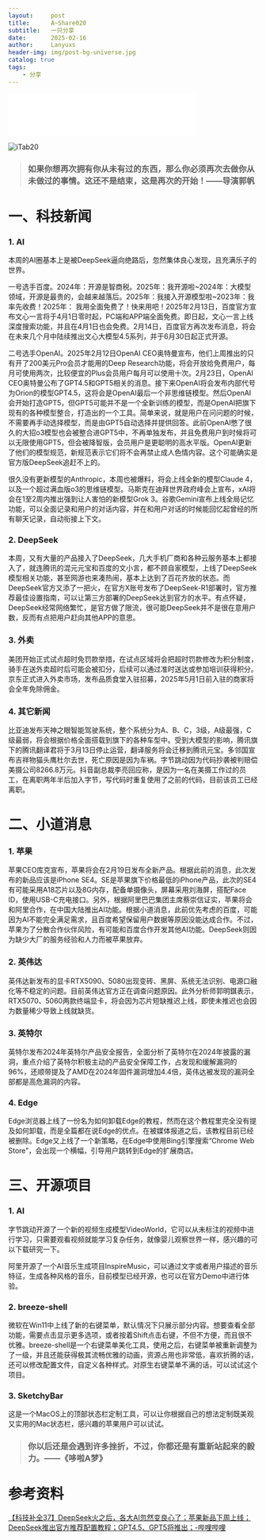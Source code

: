 ```yaml
---
layout:     post
title:      A~Share020
subtitle:   一只分享
date:       2025-02-16
author:     Lanyuxs
header-img: img/post-bg-universe.jpg
catalog: true
tags:
    - 分享
---
```


<iframe frameborder="no" border="0" marginwidth="0" marginheight="0" width=380 height=86 src="//music.163.com/outchain/player?type=2&id=1979948461&auto=0&height=66"></iframe>

![iTab20](https://p.ipic.vip/8auxdu.webp)

> ### 如果你想再次拥有你从未有过的东西，那么你必须再次去做你从未做过的事情。这还不是结束，这是再次的开始！——导演郭帆

# 一、科技新闻

### 1. AI

本周的AI圈基本上是被DeepSeek逼向绝路后，忽然集体良心发现，且充满乐子的世界。

一号选手百度。2024年：开源是智商税。2025年：我开源啦~2024年：大模型领域，开源是最贵的，会越来越落后。2025年：我接入开源模型啦~2023年：我率先收费！2025年： 我用全面免费了！快来用吧！2025年2月13日，百度官方宣布文心一言将于4月1日零时起，PC端和APP端全面免费。即日起，文心一言上线深度搜索功能，并且在4月1日也会免费。2月14日，百度官方再次发布消息，将会在未来几个月中陆续推出文心大模型4.5系列，并于6月30日起正式开源。

二号选手OpenAI。2025年2月12日OpenAI CEO奥特曼宣布，他们上周推出的只有开了200美元Pro会员才能用的Deep Research功能，将会开放给免费用户，每月可使用两次，比较便宜的Plus会员用户每月可以使用十次。2月23日，OpenAI CEO奥特曼公布了GPT4.5和GPT5相关的消息。接下来OpenAI将会发布内部代号为Orion的模型GPT4.5，这将会是OpenAI最后一个非思维链模型。然后OpenAI会开始打造GPT5，但GPT5可能并不是一个全新训练的模型，而是OpenAI把旗下现有的各种模型整合，打造出的一个工具。简单来说，就是用户在问问题的时候，不需要再手动选择模型，而是由GPT5自动选择并提供回答。此前OpenAI憋了很久的大招o3模型也会被整合进GPT5中，不再单独发布，并且免费用户到时候将可以无限使用GPT5，但会被降智版，会员用户是更聪明的高水平版。OpenAI更新了他们的模型规范，新规范表示它们将不会再禁止成人色情内容。这个可能确实是官方版DeepSeek追赶不上的。

很久没有更新模型的Anthropic，本周也被爆料，将会上线全新的模型Claude 4，以及一个超过满血版o3的思维链模型。马斯克在迪拜世界政府峰会上宣布，xAI将会在1至2周内推出强到让人害怕的新模型Grok 3。谷歌Gemini宣布上线全局记忆功能，可以全面记录和用户的对话内容，并在和用户对话的时候能回忆起曾经的所有聊天记录，自动衔接上下文。

### 2. DeepSeek

本周，又有大量的产品接入了DeepSeek，几大手机厂商和各种云服务基本上都接入了，就连腾讯的混元元宝和百度的文小言，都不顾自家模型，上线了DeepSeek模型相关功能，甚至网游也来凑热闹，基本上达到了百花齐放的状态。而DeepSeek官方又添了一把火，在官方X账号发布了DeepSeek-R1部署时，官方推荐最佳设置指南，可以让第三方部署的DeepSeek达到官方的水平。有点怀疑，DeepSeek经常网络繁忙，是官方做了限流，很可能DeepSeek并不是很在意用户数，反而有点把用户赶向其他APP的意思。

### 3. 外卖

美团开始正式试点超时免罚款举措，在试点区域将会把超时罚款修改为积分制度，骑手在送外卖超时后可能会被扣分，后续可以通过准时送达或参加培训获得积分。京东正式进入外卖市场，发布品质食堂入驻招募，2025年5月1日前入驻的商家将会全年免除佣金。

### 4. 其它新闻

比亚迪发布天神之眼智能驾驶系统，整个系统分为A、B、C，3级，A级最强，C级最弱，将会根据价格全面搭载到旗下的各种车型中。受到大模型的影响，腾讯旗下的腾讯翻译君将于3月13日停止运营，翻译服务将会迁移到腾讯元宝。多邻国宣布吉祥物猫头鹰杜尔去世，死亡原因是因为车祸。字节跳动因为代码抄袭被判赔偿美摄公司8266.8万元。抖音副总裁李亮回应称，是因为一名在美摄工作过的员工，在离职两年半后加入字节，写代码时重复使用了之前的代码，目前该员工已经离职。

# 二、小道消息

### 1. 苹果

苹果CEO库克宣布，苹果将会在2月19日发布全新产品。根据此前的消息，此次发布的新品应该是iPhone SE4。SE是苹果旗下价格最低的iPhone产品，此次的SE4有可能采用A18芯片以及8G内存，配备单摄像头，屏幕采用刘海屏，搭配Face ID，使用USB-C充电接口。另外，根据阿里巴巴集团主席蔡崇信证实，苹果将会和阿里合作，在中国大陆推出AI功能。根据小道消息，此前优先考虑的百度，可能因为AI不能完全满足需求，且百度希望保留用户数据等原因没能达成合作。不过，苹果为了分散合作伙伴风险，有可能和百度合作开发其他AI功能。DeepSeek则因为缺少大厂的服务经验和人力而被苹果放弃。

### 2. 英伟达

英伟达新发布的显卡RTX5090、5080出现变砖、黑屏、系统无法识别、电源口融化等不稳定的问题。目前英伟达官方正在调查问题原因。此外分析师郭明錤表示，RTX5070、5060两款终端显卡，将会因为芯片短缺推迟上线，即使未推迟也会因为数量稀少导致上线就缺货。

### 3. 英特尔

英特尔发布2024年英特尔产品安全报告，全面分析了英特尔在2024年披露的漏洞，重点介绍了英特尔积极主动的产品安全保障工作，占发现和缓解漏洞的96%，还顺带提及了AMD在2024年固件漏洞增加4.4倍，英伟达被发现的漏洞全部都是高危漏洞的内容。

### 4. Edge

Edge浏览器上线了一份名为如何卸载Edge的教程，然而在这个教程里完全没有提及如何卸载，而是全篇都在说Edge的优点。在被媒体报道之后，该教程目前已经被删除。Edge又上线了一个新策略，在Edge中使用Bing引擎搜索“Chrome Web Store”，会出现一个横幅，引导用户跳转到Edge的扩展商店。

# 三、开源项目

### 1. AI

字节跳动开源了一个新的视频生成模型VideoWorld，它可以从未标注的视频中进行学习，只需要观看视频就能学习复杂任务，就像婴儿观察世界一样，感兴趣的可以下载研究一下。

阿里开源了一个AI音乐生成项目InspireMusic，可以通过文字或者用户描述的音乐特征，生成各种风格的音乐，目前模型已经开源，也可以在官方Demo中进行体验。

### 2. breeze-shell

微软在Win11中上线了新的右键菜单，默认情况下只展示部分内容。想要查看全部功能，需要点击显示更多选项，或者按着Shift点击右键，不但不方便，而且很不优雅。breeze-shell是一个右键菜单美化工具，使用之后，右键菜单被重新调整为了一级，并且还能获得极其流畅优雅的动画，资源占用也非常低，喜欢折腾的话，还可以修改配置文件，自定义各种样式。对原生右键菜单不满的话，可以试试这个项目。

### 3. SketchyBar

这是一个MacOS上的顶部状态栏定制工具，可以让你根据自己的想法定制既美观又实用的Mac状态栏，感兴趣的苹果用户可以试试。

> ### 你以后还是会遇到许多挫折，不过，你都还是有重新站起来的毅力。——《哆啦A梦》

# 参考资料

[【科技补全37】DeepSeek火之后，各大AI忽然变良心了；苹果新品下周上线；DeepSeek推出官方推荐配置教程；GPT4.5、GPT5将推出；-哔哩哔哩](https://b23.tv/q2F94Dw)